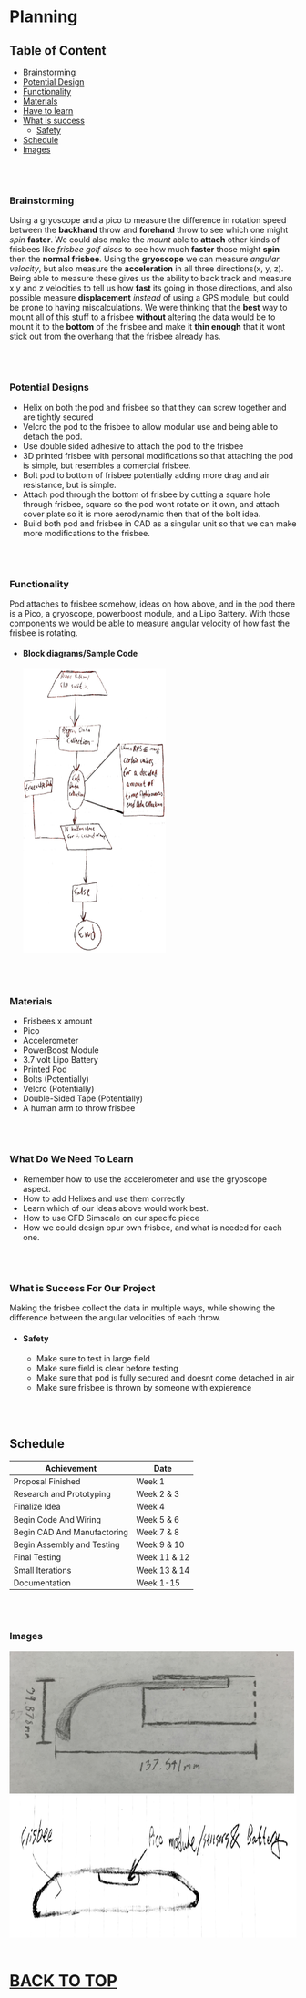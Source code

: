 # Planning

## Table of Content
* [Brainstorming](#brainstorming)
* [Potential Design](#potential-designs)
* [Functionality](#functionality)
* [Materials](#materials)
* [Have to learn](#what-do-we-need-to-learn)
* [What is success](#what-is-success-for-our-project)
   * [Safety](#safety)
* [Schedule](#schedule)
* [Images](#images) 


<br>
<br>


### Brainstorming
Using a gryoscope and a pico to measure the difference in rotation speed between the **backhand** throw and **forehand** throw to see which one might *spin* **faster**. We could also make the *mount* able to **attach** other kinds of frisbees like *frisbee golf discs* to see how much **faster** those might **spin** then the **normal frisbee**. Using the **gryoscope** we can measure *angular velocity*, but also measure the **acceleration** in all three directions(x, y, z). Being able to measure these gives us the ability to back track and measure x y and z velocities to tell us how **fast** its going in those directions, and also possible measure **displacement** *instead* of using a GPS module, but could be prone to having miscalculations. We were thinking that the **best** way to mount all of this stuff to a frisbee **without** altering the data would be to mount it to the **bottom** of the frisbee and make it **thin enough** that it wont stick out from the overhang that the frisbee already has.

<br>
<br>

### Potential Designs

* Helix on both the pod and frisbee so that they can screw together and are tightly secured
* Velcro the pod to the frisbee to allow modular use and being able to detach the pod.
* Use double sided adhesive to attach the pod to the frisbee
* 3D printed frisbee with personal modifications so that attaching the pod is simple, but resembles a comercial frisbee.
* Bolt pod to bottom of frisbee potentially adding more drag and air resistance, but is simple.
* Attach pod through the bottom of frisbee by cutting a square hole through frisbee, square so the pod wont rotate on it own, and attach cover plate so it is more aerodynamic then that of the bolt idea.
* Build both pod and frisbee in CAD as a singular unit so that we can make more modifications to the frisbee.

<br>
<br>

### Functionality
Pod attaches to frisbee somehow, ideas on how above, and in the pod there is a Pico, a gryoscope, powerboost module, and a Lipo Battery. With those components we would be able to measure angular velocity of how fast the frisbee is rotating.

  * #### Block diagrams/Sample Code
    <img src="Images/SampleCode.jpg" alt="Sample Code" width="250" height="500">

<br>
<br>

### Materials 

* Frisbees x amount
* Pico
* Accelerometer 
* PowerBoost Module
* 3.7 volt Lipo Battery
* Printed Pod 
* Bolts (Potentially)
* Velcro (Potentially)
* Double-Sided Tape (Potentially)
* A human arm to throw frisbee

<br>
<br>

### What Do We Need To Learn

* Remember how to use the accelerometer and use the gryoscope aspect. 
* How to add Helixes and use them correctly
* Learn which of our ideas above would work best.
* How to use CFD Simscale on our specifc piece
* How we could design opur own frisbee, and what is needed for each one.

<br>
<br>

### What is Success For Our Project
Making the frisbee collect the data in multiple ways, while showing the difference between the angular velocities of each throw. 

  * #### Safety 

      * Make sure to test in large field
      * Make sure field is clear before testing
      * Make sure that pod is fully secured and doesnt come detached in air
      * Make sure frisbee is thrown by someone with expierence

<br>
<br>

## Schedule

Achievement   |   Date  |
------------- |-------- |
Proposal Finished | Week 1 |
Research and Prototyping | Week 2 & 3 |
Finalize Idea | Week 4 |
Begin Code And Wiring | Week 5 & 6 |
Begin CAD And Manufactoring | Week 7 & 8 |
Begin Assembly and Testing | Week 9 & 10 |
Final Testing | Week 11 & 12 |
Small Iterations | Week 13 & 14 |
Documentation | Week 1-15 |

<br>
<br>

### Images

<img src="Images/Original_Frisbee_Idea.jpg" alt="first design ideas" width="500" height="250">
<img src="Images/Frisbee Iteration v.1.JPG" alt="first design ideas" width="850" height="250">





<br>
<br>


# [BACK TO TOP](#planning)
